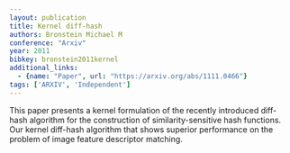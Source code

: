 ```yaml
---
layout: publication
title: Kernel diff-hash
authors: Bronstein Michael M
conference: "Arxiv"
year: 2011
bibkey: bronstein2011kernel
additional_links:
  - {name: "Paper", url: "https://arxiv.org/abs/1111.0466"}
tags: ['ARXIV', 'Independent']
---
```

This paper presents a kernel formulation of the recently introduced diff-hash algorithm for the construction of similarity-sensitive hash functions. Our kernel diff-hash algorithm that shows superior performance on the problem of image feature descriptor matching.
